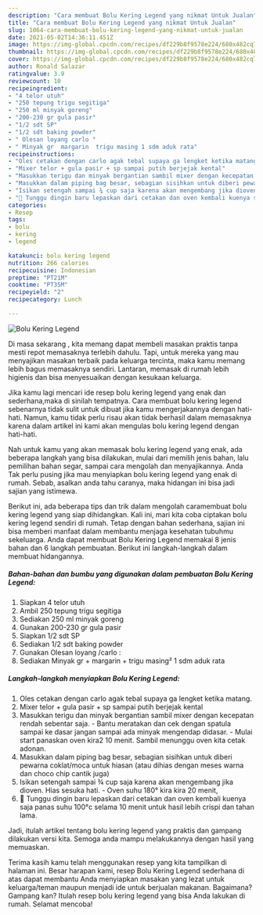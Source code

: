 ```yaml
---
description: "Cara membuat Bolu Kering Legend yang nikmat Untuk Jualan"
title: "Cara membuat Bolu Kering Legend yang nikmat Untuk Jualan"
slug: 1064-cara-membuat-bolu-kering-legend-yang-nikmat-untuk-jualan
date: 2021-05-02T14:36:11.451Z
image: https://img-global.cpcdn.com/recipes/df229b8f9578e224/680x482cq70/bolu-kering-legend-foto-resep-utama.jpg
thumbnail: https://img-global.cpcdn.com/recipes/df229b8f9578e224/680x482cq70/bolu-kering-legend-foto-resep-utama.jpg
cover: https://img-global.cpcdn.com/recipes/df229b8f9578e224/680x482cq70/bolu-kering-legend-foto-resep-utama.jpg
author: Ronald Salazar
ratingvalue: 3.9
reviewcount: 10
recipeingredient:
- "4 telor utuh"
- "250 tepung trigu segitiga"
- "250 ml minyak goreng"
- "200-230 gr gula pasir"
- "1/2 sdt SP"
- "1/2 sdt baking powder"
- " Olesan loyang carlo "
- " Minyak gr  margarin  trigu masing 1 sdm aduk rata"
recipeinstructions:
- "Oles cetakan dengan carlo agak tebal supaya ga lengket ketika matang."
- "Mixer telor + gula pasir + sp sampai putih berjejak kental"
- "Masukkan terigu dan minyak bergantian sambil mixer dengan kecepatan rendah sebentar saja. Bantu meratakan dan cek dengan spatula sampai ke dasar jangan sampai ada minyak mengendap didasar. Mulai start panaskan oven kira2 10 menit. Sambil menunggu oven kita cetak adonan."
- "Masukkan dalam piping bag besar, sebagian sisihkan untuk diberi pewarna coklat/moca untuk hiasan (atau dihias dengan meses warna dan choco chip cantik juga)"
- "Isikan setengah sampai ¾ cup saja karena akan mengembang jika dioven. Hias sesuka hati. Oven suhu 180° kira kira 20 menit,"
- "📌 Tunggu dingin baru lepaskan dari cetakan dan oven kembali kuenya saja panas suhu 100°c selama 10 menit untuk hasil lebih crispi dan tahan lama."
categories:
- Resep
tags:
- bolu
- kering
- legend

katakunci: bolu kering legend 
nutrition: 266 calories
recipecuisine: Indonesian
preptime: "PT21M"
cooktime: "PT35M"
recipeyield: "2"
recipecategory: Lunch

---
```



![Bolu Kering Legend](https://img-global.cpcdn.com/recipes/df229b8f9578e224/680x482cq70/bolu-kering-legend-foto-resep-utama.jpg)

Di masa  sekarang , kita memang dapat membeli masakan praktis tanpa mesti repot memasaknya terlebih dahulu. Tapi, untuk mereka yang mau menyajikan masakan terbaik pada keluarga tercinta, maka kamu memang lebih bagus memasaknya sendiri. Lantaran, memasak di rumah lebih higienis dan bisa menyesuaikan dengan kesukaan keluarga.

Jika kamu lagi mencari ide resep bolu kering legend yang enak dan sederhana,maka di sinilah tempatnya. Cara membuat bolu kering legend  sebenarnya tidak sulit untuk dibuat jika kamu mengerjakannya dengan hati-hati. Namun, kamu tidak perlu risau akan tidak berhasil dalam memasaknya 
karena dalam artikel ini kami akan mengulas bolu kering legend dengan hati-hati.  



Nah untuk kamu yang akan memasak bolu kering legend yang enak, ada beberapa langkah yang bisa dilakukan, mulai dari memilih jenis bahan, lalu pemilihan bahan segar, sampai cara mengolah dan menyajikannya. Anda Tak perlu pusing jika mau menyiapkan bolu kering legend yang enak di rumah. Sebab, asalkan anda  tahu caranya, maka hidangan ini bisa jadi sajian yang istimewa.

Berikut ini, ada beberapa tips dan trik dalam mengolah caramembuat bolu kering legend yang siap dihidangkan. Kali ini, mari kita coba ciptakan bolu kering legend sendiri di rumah. Tetap dengan bahan sederhana, sajian ini bisa memberi manfaat dalam membantu menjaga kesehatan tubuhmu sekeluarga. Anda dapat membuat Bolu Kering Legend memakai 8 jenis bahan dan 6 langkah pembuatan. Berikut ini langkah-langkah dalam membuat hidangannya.

<!--inarticleads1-->

##### Bahan-bahan dan bumbu yang digunakan dalam pembuatan Bolu Kering Legend:

1. Siapkan 4 telor utuh
1. Ambil 250 tepung trigu segitiga
1. Sediakan 250 ml minyak goreng
1. Gunakan 200-230 gr gula pasir
1. Siapkan 1/2 sdt SP
1. Sediakan 1/2 sdt baking powder
1. Gunakan  Olesan loyang /carlo :
1. Sediakan  Minyak gr + margarin + trigu masing² 1 sdm aduk rata




<!--inarticleads2-->

##### Langkah-langkah menyiapkan Bolu Kering Legend:

1. Oles cetakan dengan carlo agak tebal supaya ga lengket ketika matang.
1. Mixer telor + gula pasir + sp sampai putih berjejak kental
1. Masukkan terigu dan minyak bergantian sambil mixer dengan kecepatan rendah sebentar saja. - Bantu meratakan dan cek dengan spatula sampai ke dasar jangan sampai ada minyak mengendap didasar. - Mulai start panaskan oven kira2 10 menit. Sambil menunggu oven kita cetak adonan.
1. Masukkan dalam piping bag besar, sebagian sisihkan untuk diberi pewarna coklat/moca untuk hiasan (atau dihias dengan meses warna dan choco chip cantik juga)
1. Isikan setengah sampai ¾ cup saja karena akan mengembang jika dioven. Hias sesuka hati. - Oven suhu 180° kira kira 20 menit,
1. 📌 Tunggu dingin baru lepaskan dari cetakan dan oven kembali kuenya saja panas suhu 100°c selama 10 menit untuk hasil lebih crispi dan tahan lama.




Jadi, itulah artikel tentang  bolu kering legend  yang praktis dan gampang dilakukan versi kita. Semoga anda mampu melakukannya dengan hasil yang memuaskan. 

Terima kasih kamu telah menggunakan resep yang kita tampilkan di halaman ini. Besar harapan kami, resep  Bolu Kering Legend sederhana di atas dapat membantu Anda menyiapkan masakan yang lezat untuk keluarga/teman maupun menjadi ide untuk berjualan makanan. Bagaimana? Gampang kan? Itulah resep bolu kering legend yang bisa Anda lakukan di rumah. Selamat mencoba!

